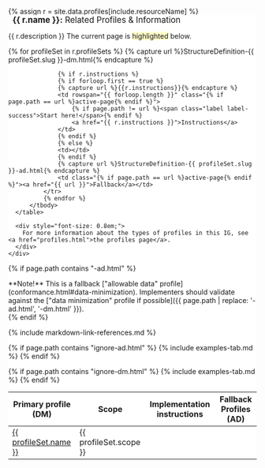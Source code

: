 {% assign r = site.data.profiles[include.resourceName]  %}
<div class="well profile-set-nav" style="background-color: #fff; margin-top: 2em; width: 100%;">
    <div style="font-size: 1.2em; margin-top: -1.7em;">
      <span style="background-color: #fff; padding-left: 0.5em; padding-right: 0.5em;"><strong>{{ r.name }}:</strong> Related Profiles & Information</span>
    </div>
    <div style="margin-top: 1em;">
      <p>{{ r.description }} The current page is <span class="active-page-example">highlighted</span> below.</p>
      <table class="table">
          <thead>
              <tr>
                  <th>Primary profile (DM)</th>
                  <th>Scope</th>
                  <th>Implementation instructions</th>
                  <th>Fallback Profiles (AD)</th>
              </tr>
          </thead>
          <tbody>
              {% for profileSet in r.profileSets %}
              <tr>
                  {% capture url %}StructureDefinition-{{ profileSet.slug }}-dm.html{% endcapture %}
                  <td class="{% if page.path == url %}active-page{% endif %}"><a href="{{ url }}">{{ profileSet.name }}</a></td>
                  <td>{{ profileSet.scope }}</td>

                  {% if r.instructions %}
                  {% if forloop.first == true %}
                  {% capture url %}{{r.instructions}}{% endcapture %}
                  <td rowspan="{{ forloop.length }}" class="{% if page.path == url %}active-page{% endif %}">
                      {% if page.path != url %}<span class="label label-success">Start here!</span>{% endif %}
                      <a href="{{ r.instructions }}">Instructions</a>
                  </td>
                  {% endif %}
                  {% else %}
                  <td></td>
                  {% endif %}
                  {% capture url %}StructureDefinition-{{ profileSet.slug }}-ad.html{% endcapture %}
                  <td class="{% if page.path == url %}active-page{% endif %}"><a href="{{ url }}">Fallback</a></td>
              </tr>
              {% endfor %}
          </tbody>
      </table>

      <div style="font-size: 0.8em;">
        For more information about the types of profiles in this IG, see <a href="profiles.html">the profiles page</a>.
      </div>
    </div>
</div>

<style>
  /* Hide top table on the profile pages */
  #segment-content > div > div > div > div > table.grid:first-of-type {
    display: none;
  }
  .active-page a, .active-page-example {
      background-color: #fffeca;
  }
</style>

<script>
  // If parent is inline-block, switch to inline. This will make the nav table always take up 100% width
  var parent = document.querySelector('.profile-set-nav').parentElement;
  if(parent.style.display == "inline-block") {
    parent.style.display = "inline";
  }
</script>

{% if page.path contains "-ad.html" %}
<div class="alert alert-danger" role="alert" markdown="1">
  **Note!** This is a fallback ["allowable data" profile](conformance.html#data-minimization). Implementers should validate against the ["data minimization" profile if possible]({{ page.path | replace: '-ad.html', '-dm.html' }}).
</div>
{% endif %}

{% include markdown-link-references.md %}

{% if page.path contains "ignore-ad.html" %}
{% include examples-tab.md %}
{% endif %}

{% if page.path contains "ignore-dm.html" %}
{% include examples-tab.md %}
{% endif %}